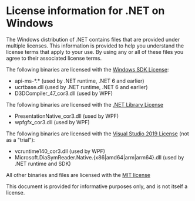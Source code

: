 # License information for .NET on Windows

The Windows distribution of .NET contains files that are provided under multiple licenses.
This information is provided to help you understand the license terms that
apply to your use. By using any or all of these files you agree to their associated license terms.

The following binaries are licensed with the
[Windows SDK License](https://learn.microsoft.com/legal/windows-sdk/license):

* api-ms-\*.\* (used by .NET runtime, .NET 6 and earlier)
* ucrtbase.dll (used by .NET runtime, .NET 6 and earlier)
* D3DCompiler_47_cor3.dll (used by WPF)

The following binaries are licensed with the
[.NET Library License](https://dotnet.microsoft.com/dotnet_library_license.htm)

* PresentationNative_cor3.dll (used by WPF)
* wpfgfx_cor3.dll (used by WPF)

The following binaries are licensed with the
[Visual Studio 2019 License](https://visualstudio.microsoft.com/license-terms/mlt031619/)
(not as a "trial"):

* vcruntime140_cor3.dll (used by WPF)
* Microsoft.DiaSymReader.Native.{x86|amd64|arm|arm64}.dll (used by .NET runtime and SDK)

All other binaries and files are licensed with the
[MIT license](https://github.com/dotnet/core/blob/main/LICENSE.TXT)

This document is provided for informative purposes only, and is not itself a license.
